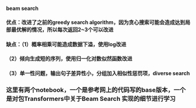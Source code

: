 #### beam search
#### 优点：改进了之前的greedy search algorithm，因为贪心搜索可能会造成达到局部最优解的情况，所以每次返回2~3个可以改进
#### 缺点：（1）概率相乘可能造成数据下溢，使用log改进
####       （2）倾向生成短的序列，使用归一化对数似然函数改进
####       （3）单一性问题，输出句子差异性小，分组加入相似性惩罚项，diverse search

### 这里有两个notebook，一个是参考网上的代码写的base版本，一个是对包Transformers中关于Beam Search 实现的细节进行学习
